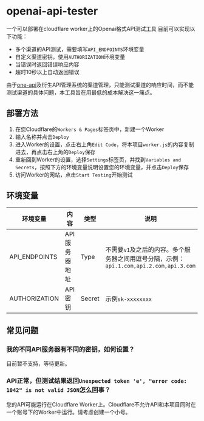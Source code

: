 # openai-api-tester
一个可以部署在cloudflare worker上的Openai格式API测试工具
目前可以实现以下功能：
- 多个渠道的API测试，需要填写`API_ENDPOINTS`环境变量
- 自定义渠道密钥，使用`AUTHORIZATION`环境变量
- 当错误时返回错误响应内容
- 超时10秒以上自动返回错误

由于[one-api](https://github.com/songquanpeng/one-api)及衍生API管理系统的渠道管理，只能测试渠道的响应时间，而不能测试渠道的具体问题，本工具旨在用最低的成本解决这一痛点。

## 部署方法
1. 在您Cloudflare的`Workers & Pages`标签页中，新建一个Worker
2. 输入名称并点击`Deploy`
3. 进入Worker的设置，点击右上角`Edit Code`，将本项目`worker.js`的内容复制进去，再点击右上角的`Deploy`保存
4. 重新回到Worker的设置，选择`Settings`标签页，并找到`Variables and Secrets`，按照下方的环境变量说明设置您的环境变量，并点击`Deploy`保存
5. 访问Worker的网站，点击`Start Testing`开始测试

## 环境变量
| 环境变量   | 内容   | 类型   | 说明   |
|---------|---------|---------|---------|
| API_ENDPOINTS   | API服务器地址   | Type   | 不需要`v1`及之后的内容。多个服务器之间用逗号分隔，示例：`api.1.com,api.2.com,api.3.com`   |
| AUTHORIZATION   | API密钥   | Secret   | 示例`sk-xxxxxxxx`   |

## 常见问题
### 我的不同API服务器有不同的密钥，如何设置？
目前暂不支持，等待更新。
### API正常，但测试结果返回`Unexpected token 'e', "error code: 1042" is not valid JSON`怎么回事？
您的API可能运行在Cloudflare Worker上。Cloudflare不允许API和本项目同时在一个账号下的Worker中运行。请考虑创建一个小号。
